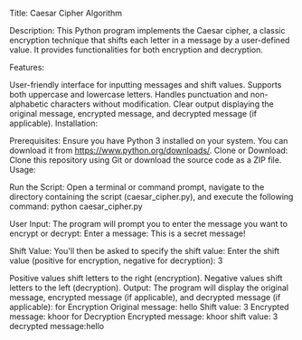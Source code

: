 Title: Caesar Cipher Algorithm

Description: This Python program implements the Caesar cipher, a classic encryption technique that shifts each letter in a message by a user-defined value. It provides functionalities for both encryption and decryption.

Features:

User-friendly interface for inputting messages and shift values.
Supports both uppercase and lowercase letters.
Handles punctuation and non-alphabetic characters without modification.
Clear output displaying the original message, encrypted message, and decrypted message (if applicable).
Installation:

Prerequisites: Ensure you have Python 3 installed on your system. You can download it from https://www.python.org/downloads/.
Clone or Download: Clone this repository using Git or download the source code as a ZIP file.
Usage:

Run the Script: Open a terminal or command prompt, navigate to the directory containing the script (caesar_cipher.py), and execute the following command: python caesar_cipher.py

User Input: The program will prompt you to enter the message you want to encrypt or decrypt: Enter a message: This is a secret message!

Shift Value: You'll then be asked to specify the shift value: Enter the shift value (positive for encryption, negative for decryption): 3

Positive values shift letters to the right (encryption).
Negative values shift letters to the left (decryption).
Output: The program will display the original message, encrypted message (if applicable), and decrypted message (if applicable): for Encryption Original message: hello Shift value: 3 Encrypted message: khoor for Decryption Encrypted message: khoor shift value: 3 decrypted message:hello
